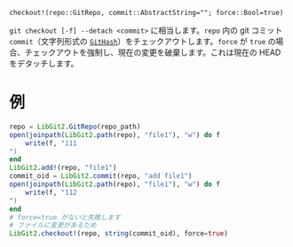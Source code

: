```
checkout!(repo::GitRepo, commit::AbstractString=""; force::Bool=true)
```

`git checkout [-f] --detach <commit>` に相当します。`repo` 内の git コミット `commit`（文字列形式の [`GitHash`](@ref)）をチェックアウトします。`force` が `true` の場合、チェックアウトを強制し、現在の変更を破棄します。これは現在の HEAD をデタッチします。

# 例

```julia
repo = LibGit2.GitRepo(repo_path)
open(joinpath(LibGit2.path(repo), "file1"), "w") do f
    write(f, "111
")
end
LibGit2.add!(repo, "file1")
commit_oid = LibGit2.commit(repo, "add file1")
open(joinpath(LibGit2.path(repo), "file1"), "w") do f
    write(f, "112
")
end
# force=true がないと失敗します
# ファイルに変更があるため
LibGit2.checkout!(repo, string(commit_oid), force=true)
```
